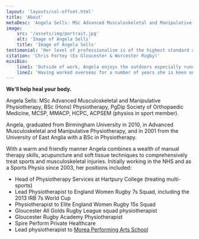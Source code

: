 ```yaml
---
layout: 'layouts/col-offset.html'
title: 'About'
metaDesc: 'Angela Sells: MSc Advanced Musculoskeletal and Manipulative Physiotherapy, BSc (Hons) Physiotherapy, PgDip Society of Orthopaedic Medicine, MCSP, MMACP, HCPC, ACPSEM'
image:
    src: '/assets/img/portrait.jpg'
    alt: 'Image of Angela Sells'
    title: 'Image of Angela Sells'
testimonial: 'Her level of professionalism is of the highest standard and I would recommend her to anybody.'
citation: 'Chris Fortey (Ex Gloucester & Worcester Rugby)'
miniBio:
    line1: 'Outside of work, Angela enjoys the outdoors especially running, cycling and has completed Ironman triathlons.'
    line2: '​Having worked overseas for a number of years she is keen on snow and water sports, and loves to travel and explore new places.'
---
```

**We'll help heal your body.**

Angela Sells: MSc Advanced Musculoskeletal and Manipulative Physiotherapy, BSc (Hons) Physiotherapy, PgDip Society of Orthopaedic Medicine, MCSP, MMACP, HCPC, ACPSEM (physios in sport member).

​Angela, graduated from Birmingham University in 2010, in Advanced Musculoskeletal and Manipulative Physiotherapy, and in 2001 from the University of East Anglia with a BSc in Physiotherapy.

With a warm and friendly manner Angela combines a wealth of manual therapy skills, acupuncture and soft tissue techniques to comprehensively treat sports and musculoskeletal injuries.  Initially working in the NHS and as a Sports Physio since 2003, her positions included:
​
- Head of Physiotherapy Services at Hartpury College (treating multi-sports)
- Lead ​Physiotherapist to England Women Rugby 7s Squad, including the 2013 IRB 7s World Cup
- Physiotherapist to Elite England Women Rugby 15s Squad
- Gloucester All Golds Rugby League squad physiotherapist
- Gloucester Rugby Academy Physiotherapist
- Spire Perform Private Healthcare
- Lead physiotherapist to [Morea Performing Arts School](http://www.moreaperformingarts.com "Morea Performing Arts School")